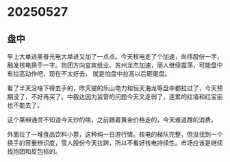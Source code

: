 # 20250527

## 盘中

早上大单进奥普光电大单进又加了一点点。今天核电走了个加速，尚纬股份一字，融发核电换手一字。抱团方向宜宾纸业、苏州龙杰加速，丽人继续震荡，可能盘中有拉高动作吧，现在不太好去， 就是怕盘中拉高以后砸尾盘。

看了半天没啥下得去手的，昨天提的乐山电力和恒天海龙等盘中都拉过了，今天预期没了，不好再买了。中毅达因为监管的问题今天又走弱了，连累的红墙和红宝丽也不能去了。

这个莱绅通灵不知道今天炒的啥，之前跟着黄金价格走的，今天难道蹭的消费。

外面拉了一堆食品饮料小票，这种纯一日游行情。核电的梯队完整，但没找到一个换手的容量辨识度，雪人股份今天拉跨，所以不看好核电持续性。市场应该是继续找抱团和反包标的。

